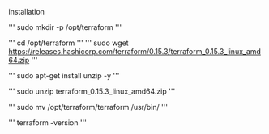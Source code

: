 installation

'''
sudo mkdir -p /opt/terraform
'''

'''
cd /opt/terraform
'''
'''
sudo wget https://releases.hashicorp.com/terraform/0.15.3/terraform_0.15.3_linux_amd64.zip
'''

'''
sudo apt-get install unzip -y
'''

'''
sudo unzip terraform_0.15.3_linux_amd64.zip
'''

'''
sudo mv /opt/terraform/terraform /usr/bin/
'''

'''
terraform -version
'''
